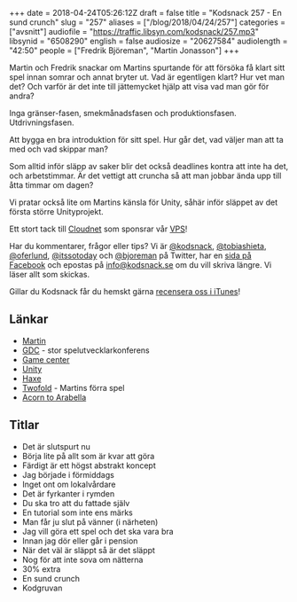 +++
date = 2018-04-24T05:26:12Z
draft = false
title = "Kodsnack 257 - En sund crunch"
slug = "257"
aliases = ["/blog/2018/04/24/257"]
categories = ["avsnitt"]
audiofile = "https://traffic.libsyn.com/kodsnack/257.mp3"
libsynid = "6508290"
english = false
audiosize = "20627584"
audiolength = "42:50"
people = ["Fredrik Björeman", "Martin Jonasson"]
+++

Martin och Fredrik snackar om Martins spurtande för att försöka få klart sitt spel innan somrar och annat bryter ut. Vad är egentligen klart? Hur vet man det? Och varför är det inte till jättemycket hjälp att visa vad man gör för andra?

Inga gränser-fasen, smekmånadsfasen och produktionsfasen. Utdrivningsfasen.

Att bygga en bra introduktion för sitt spel. Hur går det, vad väljer man att ta med och vad skippar man?

Som alltid inför släpp av saker blir det också deadlines kontra att inte ha det, och arbetstimmar. Är det vettigt att cruncha så att man jobbar ända upp till åtta timmar om dagen?

Vi pratar också lite om Martins känsla för Unity, såhär inför släppet av det första större Unityprojekt.

Ett stort tack till [Cloudnet](http://www.cloudnet.se) som sponsrar vår [VPS](http://en.wikipedia.org/wiki/Virtual_private_server)!

Har du kommentarer, frågor eller tips? Vi är [@kodsnack](https://www.twitter.com/kodsnack), [@tobiashieta](https://www.twitter.com/tobiashieta), [@oferlund](https://www.twitter.com/oferlund), [@itssotoday](https://twitter.com/itssotoday) och [@bjoreman](https://www.twitter.com/bjoreman) på Twitter, har en [sida på Facebook](https://www.facebook.com/kodsnack) och epostas på [info@kodsnack.se](mailto:info@kodsnack.se) om du vill skriva längre. Vi läser allt som skickas.

Gillar du Kodsnack får du hemskt gärna [recensera oss i iTunes](http://itunes.apple.com/se/podcast/kodsnack/id561631498?l=en)!

## Länkar ##
* [Martin](https://twitter.com/grapefrukt/)
* [GDC](https://en.wikipedia.org/wiki/Game_Developers_Conference) - stor spelutvecklarkonferens
* [Game center](https://developer.apple.com/game-center/)
* [Unity](https://en.wikipedia.org/wiki/Unity_%28game_engine%29)
* [Haxe](https://en.wikipedia.org/wiki/Haxe)
* [Twofold](https://twofoldinc.com/) - Martins förra spel
* [Acorn to Arabella](http://www.acorntoarabella.com/project/)

## Titlar ##
* Det är slutspurt nu
* Börja lite på allt som är kvar att göra
* Färdigt är ett högst abstrakt koncept
* Jag började i förmiddags
* Inget ont om lokalvårdare
* Det är fyrkanter i rymden
* Du ska tro att du fattade själv
* En tutorial som inte ens märks
* Man får ju slut på vänner (i närheten)
* Jag vill göra ett spel och det ska vara bra
* Innan jag dör eller går i pension
* När det väl är släppt så är det släppt
* Nog för att inte sova om nätterna
* 30% extra
* En sund crunch
* Kodgruvan